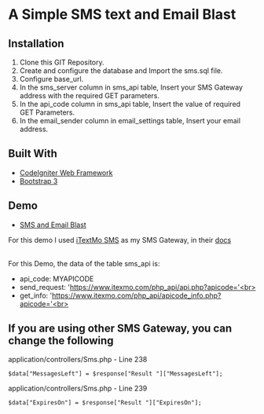 # A Simple SMS text and Email Blast

## Installation

1. Clone this GIT Repository.
2. Create and configure the database and Import the sms.sql file.
3. Configure base_url.
4. In the sms_server column in sms_api table, Insert your SMS Gateway address with the required GET parameters.
5. In the api_code column in sms_api table, Insert the value of required GET Parameters.
5. In the email_sender column in email_settings table, Insert your email address.

## Built With

* [CodeIgniter Web Framework](https://codeigniter.com/)
* [Bootstrap 3](https://getbootstrap.com/)

## Demo
* [SMS and Email Blast](http://sms-and-email-blast.systemph.com/)

For this demo I used [iTextMo SMS](https://www.itexmo.com/) as my SMS Gateway, in their [docs](https://www.itexmo.com/Developers/apidocs.php)<br><br>

For this Demo, the data of the table sms_api is:<br>
* api_code: MYAPICODE<br>
* send_request: 'https://www.itexmo.com/php_api/api.php?apicode='<br>
* get_info: 'https://www.itexmo.com/php_api/apicode_info.php?apicode='<br>

## If you are using other SMS Gateway, you can change the following
application/controllers/Sms.php - Line 238
```
$data["MessagesLeft"] = $response["Result "]["MessagesLeft"];
```
application/controllers/Sms.php - Line 239
```
$data["ExpiresOn"] = $response["Result "]["ExpiresOn"];
```